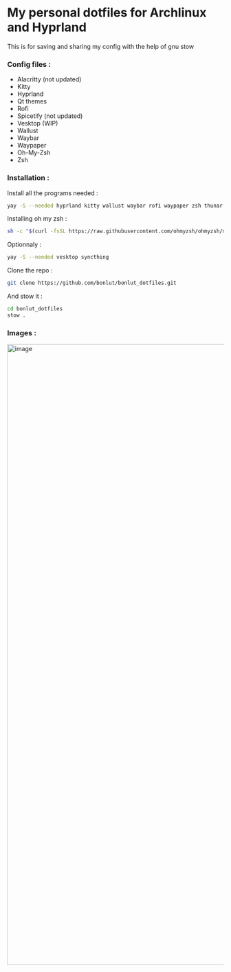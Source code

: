 # My personal dotfiles for Archlinux and Hyprland

This is for saving and sharing my config with the help of gnu stow

### Config files : 

- Alacritty (not updated)
- Kitty
- Hyprland
- Qt themes
- Rofi
- Spicetify (not updated)
- Vesktop (WIP)
- Wallust
- Waybar
- Waypaper
- Oh-My-Zsh
- Zsh

### Installation :

Install all the programs needed :

```bash
yay -S --needed hyprland kitty wallust waybar rofi waypaper zsh thunar rose-pine-cursor qt5ct qt6ct swaync swayosd hyprpaper fastfetch zsh-autosuggestions zsh-syntax-highlighting atuin
```

Installing oh my zsh : 
```bash
sh -c "$(curl -fsSL https://raw.githubusercontent.com/ohmyzsh/ohmyzsh/master/tools/install.sh)"
```

Optionnaly : 
```bash
yay -S --needed vesktop syncthing
```

Clone the repo : 
```bash
git clone https://github.com/bonlut/bonlut_dotfiles.git
```

And stow it :
```bash
cd bonlut_dotfiles
stow .
```
### Images :

<img width="3441" height="1440" alt="image" src="https://github.com/user-attachments/assets/c60c2a33-9366-4dab-bbae-1d3f72015393" />
